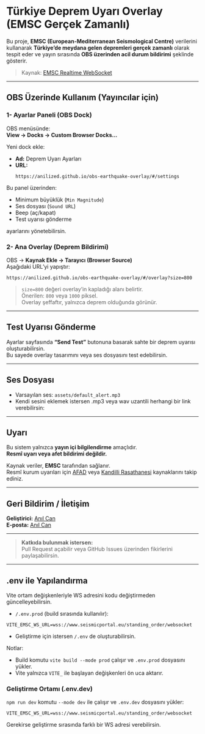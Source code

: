 # Türkiye Deprem Uyarı Overlay (EMSC Gerçek Zamanlı)

Bu proje, **EMSC (European-Mediterranean Seismological Centre)** verilerini kullanarak **Türkiye’de meydana gelen depremleri gerçek zamanlı** olarak tespit eder ve yayın sırasında **OBS üzerinden acil durum bildirimi** şeklinde gösterir.
  
> Kaynak: [EMSC Realtime WebSocket](https://www.seismicportal.eu/standing_order/websocket)

---

## OBS Üzerinde Kullanım (Yayıncılar için)

### 1- Ayarlar Paneli (OBS Dock)

OBS menüsünde:  
**View → Docks → Custom Browser Docks...**

Yeni dock ekle:

- **Ad:** Deprem Uyarı Ayarları  
- **URL:**
  ```
  https://anilized.github.io/obs-earthquake-overlay/#/settings
  ```

Bu panel üzerinden:
- Minimum büyüklük (`Min Magnitude`)
- Ses dosyası (`Sound URL`)
- Beep (aç/kapat)
- Test uyarısı gönderme

ayarlarını yönetebilirsin.

### 2- Ana Overlay (Deprem Bildirimi)

OBS → **Kaynak Ekle → Tarayıcı (Browser Source)**  
Aşağıdaki URL’yi yapıştır:

```
https://anilized.github.io/obs-earthquake-overlay/#/overlay?size=800
```

> `size=800` değeri overlay’in kapladığı alanı belirtir.  
> Önerilen: `800` veya `1000` piksel.  
> Overlay şeffaftır, yalnızca deprem olduğunda görünür.


---

## Test Uyarısı Gönderme

Ayarlar sayfasında **“Send Test”** butonuna basarak sahte bir deprem uyarısı oluşturabilirsin.  
Bu sayede overlay tasarımını veya ses dosyasını test edebilirsin.

---

## Ses Dosyası

- Varsayılan ses: `assets/default_alert.mp3`
- Kendi sesini eklemek istersen .mp3 veya wav uzantili herhangi bir link verebilirsin:

---

## Uyarı

Bu sistem yalnızca **yayın içi bilgilendirme** amaçlıdır.  
**Resmî uyarı veya afet bildirimi değildir.**

Kaynak veriler, **EMSC** tarafından sağlanır.  
Resmî kurum uyarıları için [AFAD](https://deprem.afad.gov.tr/) veya [Kandilli Rasathanesi](http://www.koeri.boun.edu.tr/) kaynaklarını takip ediniz.

---

## Geri Bildirim / İletişim

**Geliştirici:** [Anıl Can](https://github.com/anilized)    
**E-posta:** [Anıl Can](anillcan7@gmail.com)  

---

> **Katkıda bulunmak istersen:**  
> Pull Request açabilir veya GitHub Issues üzerinden fikirlerini paylaşabilirsin.

---

## .env ile Yapılandırma

Vite ortam değişkenleriyle WS adresini kodu değiştirmeden güncelleyebilirsin.

- `/.env.prod` (build sırasında kullanılır):

```
VITE_EMSC_WS_URL=wss://www.seismicportal.eu/standing_order/websocket
```

- Geliştirme için istersen `/.env` de oluşturabilirsin.

Notlar:
- Build komutu `vite build --mode prod` çalışır ve `.env.prod` dosyasını yükler.
- Vite yalnızca `VITE_` ile başlayan değişkenleri ön uca aktarır.

### Geliştirme Ortamı (.env.dev)

`npm run dev` komutu `--mode dev` ile çalışır ve `.env.dev` dosyasını yükler:

```
VITE_EMSC_WS_URL=wss://www.seismicportal.eu/standing_order/websocket
```

Gerekirse geliştirme sırasında farklı bir WS adresi verebilirsin.
